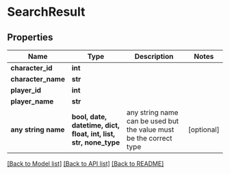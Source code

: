 # SearchResult


## Properties
Name | Type | Description | Notes
------------ | ------------- | ------------- | -------------
**character_id** | **int** |  | 
**character_name** | **str** |  | 
**player_id** | **int** |  | 
**player_name** | **str** |  | 
**any string name** | **bool, date, datetime, dict, float, int, list, str, none_type** | any string name can be used but the value must be the correct type | [optional]

[[Back to Model list]](../README.md#documentation-for-models) [[Back to API list]](../README.md#documentation-for-api-endpoints) [[Back to README]](../README.md)


